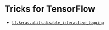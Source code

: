 # Tricks for TensorFlow
 * [`tf.keras.utils.disable_interactive_logging`](https://www.tensorflow.org/api_docs/python/tf/keras/utils/disable_interactive_logging)